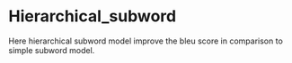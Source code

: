 # Hierarchical_subword
Here hierarchical subword model improve the bleu score in comparison to simple subword model.
